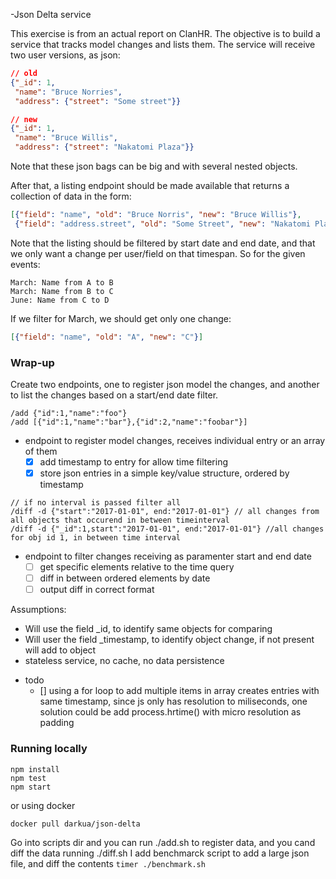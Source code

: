 -Json Delta service

This exercise is from an actual report on ClanHR. The objective is to build
a service that tracks model changes and lists them. The service will receive
two user versions, as json:

```json
// old
{"_id": 1,
 "name": "Bruce Norries",
 "address": {"street": "Some street"}}

// new
{"_id": 1,
 "name": "Bruce Willis",
 "address": {"street": "Nakatomi Plaza"}}
```

Note that these json bags can be big and with several nested objects.

After that, a listing endpoint should be made available that returns a
collection of data in the form:

```json
[{"field": "name", "old": "Bruce Norris", "new": "Bruce Willis"},
 {"field": "address.street", "old": "Some Street", "new": "Nakatomi Plaza"}]
```

Note that the listing should be filtered by start date and end date, and that
we only want a change per user/field on that timespan. So for the given events:

```
March: Name from A to B
March: Name from B to C
June: Name from C to D
```

If we filter for March, we should get only one change:

```json
[{"field": "name", "old": "A", "new": "C"}]
```

### Wrap-up

Create two endpoints, one to register json model the changes, and another to list
the changes based on a start/end date filter.


```
/add {"id":1,"name":"foo"} 
/add [{"id":1,"name":"bar"},{"id":2,"name":"foobar"}]
```

* endpoint to register model changes, receives individual entry or an array of them
  - [x] add timestamp to entry for allow time filtering
  - [x] store json entries in a simple key/value structure, ordered by timestamp

```
// if no interval is passed filter all
/diff -d {"start":"2017-01-01", end:"2017-01-01"} // all changes from all objects that occurend in between timeinterval
/diff -d {"_id":1,start":"2017-01-01", end:"2017-01-01"} //all changes for obj id 1, in between time interval
```
* endpoint to filter changes receiving as paramenter start and end date
  - [ ] get specific elements relative to the time query
  - [ ] diff in between ordered elements by date
  - [ ] output diff in correct format

Assumptions:
- Will use the field _id, to identify same objects for comparing
- Will user the field _timestamp, to identify object change, if not present will add to object
- stateless service, no cache, no data persistence

* todo
  - [] using a for loop to add multiple items in array creates entries with same timestamp, since js only has resolution to miliseconds, one solution could be add process.hrtime() with micro resolution as padding


### Running locally
```
npm install
npm test 
npm start
```

or using docker
```
docker pull darkua/json-delta
```

Go into scripts dir and you can run ./add.sh to register data, and you cand diff the data running ./diff.sh
I add benchmarck script to add a large json file, and diff the contents
```timer ./benchmark.sh```